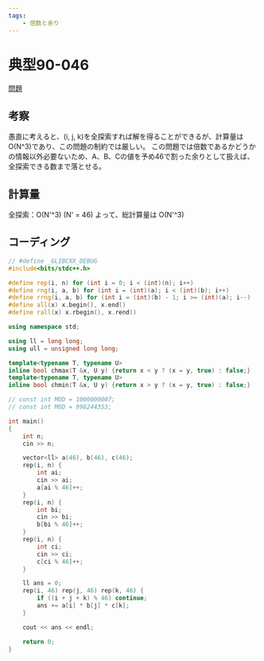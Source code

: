 ```yaml
---
tags:
    - 倍数と余り
---
```


# 典型90-046

[問題](https://atcoder.jp/contests/typical90/tasks/typical90_at)

## 考察

愚直に考えると、(i, j, k)を全探索すれば解を得ることができるが、計算量はO(N^3)であり、この問題の制約では厳しい。
この問題では倍数であるかどうかの情報以外必要ないため、A、B、Cの値を予め46で割った余りとして扱えば、全探索できる数まで落とせる。

## 計算量

全探索：O(N'^3) (N' = 46)
よって、総計算量は
O(N'^3)

## コーディング

```cpp
// #define _GLIBCXX_DEBUG
#include<bits/stdc++.h>

#define rep(i, n) for (int i = 0; i < (int)(n); i++)
#define rng(i, a, b) for (int i = (int)(a); i < (int)(b); i++)
#define rrng(i, a, b) for (int i = (int)(b) - 1; i >= (int)(a); i--)
#define all(x) x.begin(), x.end()
#define rall(x) x.rbegin(), x.rend()

using namespace std;

using ll = long long;
using ull = unsigned long long;

template<typename T, typename U>
inline bool chmax(T &x, U y) {return x < y ? (x = y, true) : false;}
template<typename T, typename U>
inline bool chmin(T &x, U y) {return x > y ? (x = y, true) : false;}

// const int MOD = 1000000007;
// const int MOD = 998244353;

int main()
{
    int n;
    cin >> n;

    vector<ll> a(46), b(46), c(46);
    rep(i, n) {
        int ai;
        cin >> ai;
        a[ai % 46]++;
    }
    rep(i, n) {
        int bi;
        cin >> bi;
        b[bi % 46]++;
    }
    rep(i, n) {
        int ci;
        cin >> ci;
        c[ci % 46]++;
    }

    ll ans = 0;
    rep(i, 46) rep(j, 46) rep(k, 46) {
        if ((i + j + k) % 46) continue;
        ans += a[i] * b[j] * c[k];
    }

    cout << ans << endl;

    return 0;
}
```
